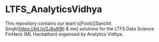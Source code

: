 # LTFS_AnalyticsVidhya
This repository contains our team's[Fools][Sanchit Singh(https://bit.ly/2JAuK9l) & me] solutions for the LTFS Data Science FinHack (ML Hackathon) orgainsed by Analytics Vidhya.
